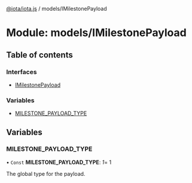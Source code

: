 [@iota/iota.js](../README.md) / models/IMilestonePayload

# Module: models/IMilestonePayload

## Table of contents

### Interfaces

- [IMilestonePayload](../interfaces/models/imilestonepayload.imilestonepayload.md)

### Variables

- [MILESTONE\_PAYLOAD\_TYPE](models_imilestonepayload.md#milestone_payload_type)

## Variables

### MILESTONE\_PAYLOAD\_TYPE

• `Const` **MILESTONE\_PAYLOAD\_TYPE**: *1*= 1

The global type for the payload.
